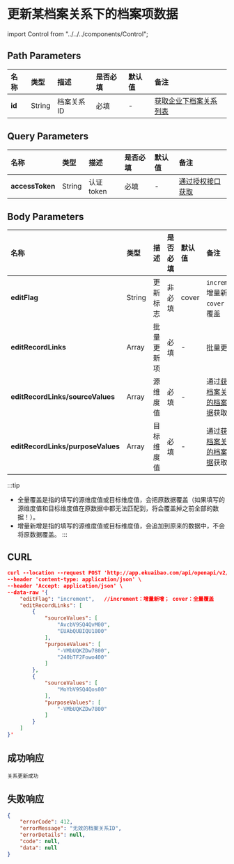 # 更新某档案关系下的档案项数据

import Control from "../../../components/Control";

<Control
method="POST"
url="/api/openapi/v2/recordLink/edit/$`id`"
/>

## Path Parameters

| 名称 | 类型 | 描述 | 是否必填 | 默认值 | 备注 |
| :--- | :--- | :--- | :--- |:--- | :--- |
| **id** | String | 档案关系ID | 必填 | - | [获取企业下档案关系列表](/docs/open-api/recordLink/get-dimension-relation) | 


## Query Parameters

| 名称 | 类型 | 描述 | 是否必填 | 默认值 | 备注 |
| :--- | :--- | :--- | :--- |:--- | :--- |
| **accessToken** | String | 认证token | 必填 | - | [通过授权接口获取](/docs/open-api/getting-started/auth) |

## Body Parameters

| 名称 | 类型 | 描述 | 是否必填 | 默认值 | 备注 |
| :--- | :--- | :--- | :--- |:--- | :--- |
| **editFlag**                      | String | 更新标志	| 非必填  | cover | `increment`：增量新增 &emsp; `cover`：全量覆盖 |
| **editRecordLinks**               | Array  | 批量更新项	| 必填    | - | 批量更新项 |
| **editRecordLinks/sourceValues**  | Array  | 源维度值	| 必填    | - | 通过[获取某档案关系下的档案项数据](/docs/open-api/recordLink/get-dimension-relation-items)获取 |
| **editRecordLinks/purposeValues** | Array  | 目标维度值	| 必填    | - | 通过[获取某档案关系下的档案项数据](/docs/open-api/recordLink/get-dimension-relation-items)获取 |

:::tip
- 全量覆盖是指的填写的源维度值或目标维度值，会把原数据覆盖（如果填写的源维度值和目标维度值在原数据中都无法匹配到，将会覆盖掉之前全部的数据！）。
- 增量新增是指的填写的源维度值或目标维度值，会追加到原来的数据中，不会将原数据覆盖。
:::

## CURL
```json
curl --location --request POST 'http://app.ekuaibao.com/api/openapi/v2/recordLink/edit/$4GAbXLhPP0go00?accessToken=9tIbZl52wUsI00' \
--header 'content-type: application/json' \
--header 'Accept: application/json' \
--data-raw '{
    "editFlag": "increment",   //increment：增量新增； cover：全量覆盖
    "editRecordLinks": [
        {
            "sourceValues": [
                "AvcbV9SQ4QvM00",
                "EUAbQUBIQU1800"
            ],
            "purposeValues": [
                "-VMbUQKZDw7800",
                "240bTF2Fowo400"
            ]
        },
        {
            "sourceValues": [
                "MoYbV9SQ4Qos00"
            ],
            "purposeValues": [
                "-VMbUQKZDw7800"
            ]
        }
    ]
}'
```

## 成功响应
```text
关系更新成功
```

## 失败响应
```json
{
    "errorCode": 412,
    "errorMessage": "无效的档案关系ID",
    "errorDetails": null,
    "code": null,
    "data": null
}
```
